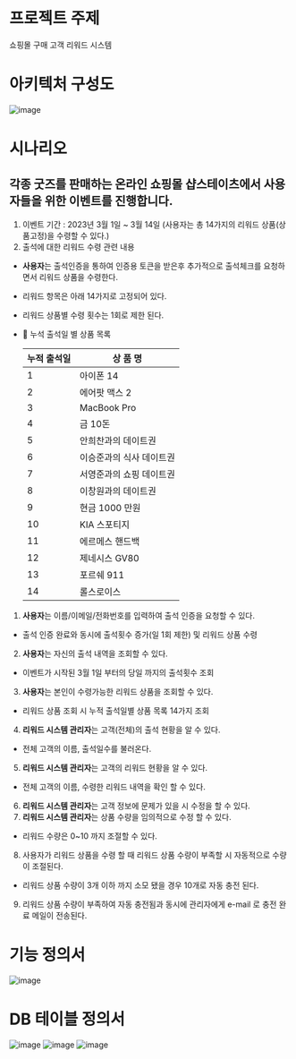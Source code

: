 # 프로젝트 주제

쇼핑몰 구매 고객 리워드 시스템


# 아키텍처 구성도
![image](https://user-images.githubusercontent.com/99157446/226222754-f327099e-29ef-47d4-99bb-8637b40af935.png)





# 시나리오 
## 각종 굿즈를 판매하는 온라인 쇼핑몰 샵스테이츠에서 사용자들을 위한 이벤트를 진행합니다.

1. 이벤트 기간 : 2023년 3월 1일 ~ 3월 14일 (사용자는 총 14가지의 리워드 상품(상품고정)을 수령할 수 있다.)
2. 출석에 대한 리워드 수령 관련 내용
- **사용자**는 출석인증을 통하여 인증용 토큰을 받은후 추가적으로 출석체크를 요청하면서 리워드 상품을 수령한다.  
- 리워드 항목은 아래 14가지로 고정되어 있다.
- 리워드 상품별 수령 횟수는 1회로 제한 된다.
- 🎁 누석 출석일 별 상품 목록
    
    
    | 누적 출석일 | 상 품 명 |
    | --- | --- |
    | 1 | 아이폰 14 |
    | 2 | 에어팟 맥스 2 |
    | 3 | MacBook Pro |
    | 4 | 금 10돈 |
    | 5 | 안희찬과의 데이트권 |
    | 6 | 이승준과의 식사 데이트권 |
    | 7 | 서영준과의 쇼핑 데이트권 |
    | 8 | 이창원과의 데이트권 |
    | 9 | 현금 1000 만원 |
    | 10 | KIA 스포티지 |
    | 11 | 에르메스 핸드백  |
    | 12 | 제네시스 GV80 |
    | 13 | 포르쉐 911 |
    | 14 | 롤스로이스 |
1. **사용자**는 이름/이메일/전화번호를 입력하여 출석 인증을 요청할 수 있다.
- 출석 인증 완료와 동시에 출석횟수 증가(일 1회 제한) 및 리워드 상품 수령
2. **사용자**는 자신의 출석 내역을 조회할 수 있다.
- 이벤트가 시작된 3월 1일 부터의 당일 까지의 출석횟수 조회
3. **사용자**는 본인이 수령가능한 리워드 상품을 조회할 수 있다.
- 리워드 상품 조회 시 누적 출석일별 상품 목록 14가지 조회
4. **리워드 시스템 관리자**는 고객(전체)의 출석 현황을 알 수 있다.
- 전체 고객의 이름, 출석일수를 불러온다.
5. **리워드 시스템 관리자**는 고객의 리워드 현황을 알 수 있다.
- 전체 고객의 이름, 수령한 리워드 내역을 확인 할 수 있다.
6. **리워드 시스템 관리자**는 고객 정보에 문제가 있을 시 수정을 할 수 있다.
7. **리워드 시스템 관리자**는 상품 수량을 임의적으로 수정 할 수 있다.
- 리워드 수량은 0~10 까지 조절할 수 있다. 
8. 사용자가 리워드 상품을 수령 할 때 리워드 상품 수량이 부족할 시 자동적으로 수량이 조절된다.
- 리워드 상품 수량이 3개 이하 까지 소모 됐을 경우 10개로 자동 충전 된다.
9. 리워드 상품 수량이 부족하여 자동 충전됨과 동시에 관리자에게 e-mail 로 충전 완료 메일이 전송된다.


# 기능 정의서

![image](https://user-images.githubusercontent.com/99157446/226222935-44c305ee-47c3-44e7-9130-304f2d7bdb25.png)


# DB 테이블 정의서

![image](https://user-images.githubusercontent.com/99157446/226222967-4cda5155-292c-412c-9f81-2431d28540c5.png)
![image](https://user-images.githubusercontent.com/99157446/226222989-223c7e10-1541-4f2f-b646-b058919db1a6.png)
![image](https://user-images.githubusercontent.com/99157446/226223006-5af33101-fb69-4c90-9641-8277de2e7d4d.png)

























